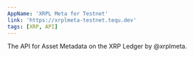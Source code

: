 ```yaml
---
AppName: 'XRPL Meta for Testnet'
link: 'https://xrplmeta-testnet.tequ.dev'
tags: [XRP, API]
---
```


The API for Asset Metadata on the XRP Ledger by @xrplmeta.
